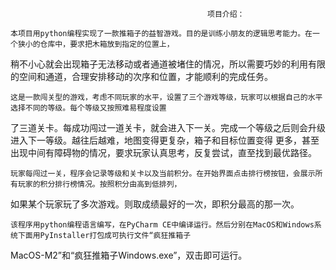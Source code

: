                                                 项目介绍：
    
    本项目用python编程实现了一款推箱子的益智游戏。目的是训练小朋友的逻辑思考能力。在一个狭小的仓库中，要求把木箱放到指定的位置上，
稍不小心就会出现箱子无法移动或者通道被堵住的情况，所以需要巧妙的利用有限的空间和通道，合理安排移动的次序和位置，才能顺利的完成任务。
    
    这是一款闯关型的游戏，考虑不同玩家的水平，设置了三个游戏等级，玩家可以根据自己的水平选择不同的等级。每个等级又按照难易程度设置
了三道关卡。每成功闯过一道关卡，就会进入下一关。完成一个等级之后则会升级进入下一等级。越往后越难，地图变得更复杂，箱子和目标位置变得
更多，甚至出现中间有障碍物的情况，要求玩家认真思考，反复尝试，直至找到最优路径。
    
    玩家每闯过一关，程序会记录等级和关卡以及当前积分。在开始界面点击排行榜按钮，会展示所有玩家的积分排行榜情况。按照积分由高到低排列，
如果某个玩家玩了多次游戏。则取成绩最好的一次，即积分最高的那一次。
    
    该程序用python编程语言编写，在PyCharm CE中编译运行。然后分别在MacOS和Windows系统下面用PyInstaller打包成可执行文件“疯狂推箱子
MacOS-M2”和“疯狂推箱子Windows.exe”，双击即可运行。
